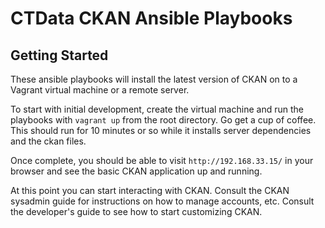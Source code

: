 # CTData CKAN Ansible Playbooks

## Getting Started

These ansible playbooks will install the latest version of CKAN on to a Vagrant virtual machine or a remote server.

To start with initial development, create the virtual machine and run the playbooks with `vagrant up` from the root directory. Go get a cup of coffee. This should run for 10 minutes or so while it installs server dependencies and the ckan files.

Once complete, you should be able to visit `http://192.168.33.15/` in your browser and see the basic CKAN application up and running.

At this point you can start interacting with CKAN. Consult the CKAN sysadmin guide for instructions on how to manage accounts, etc. Consult the developer's guide to see how to start customizing CKAN.
